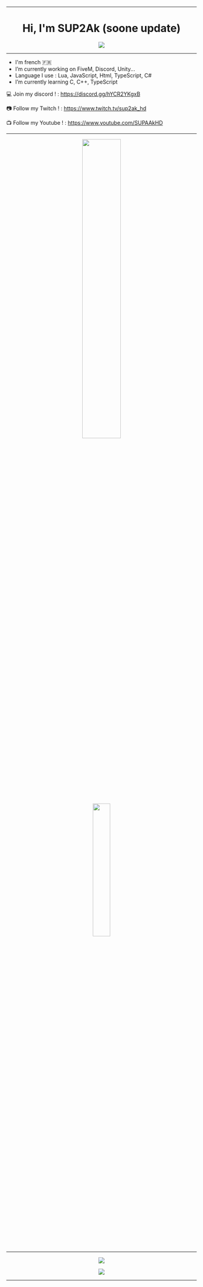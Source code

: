 
____
      
<h1 align="center">Hi, I'm SUP2Ak (soone update)</h1>


<div align="center">
  <a align="center" href="https://discords.com/bio/p/sup2ak" target="_blank">
    <img align="center" src="https://discord.c99.nl/widget/theme-3/813886677142994994.png"/>
  </a>
</div>


____
      
- I'm french :fr:
- I’m currently working on FiveM, Discord, Unity...
- Language I use : Lua, JavaScript, Html, TypeScript, C#
- I’m currently learning C, C++, TypeScript

💻 Join my discord ! : https://discord.gg/hYCR2YKgxB

📷 Follow my Twitch ! : https://www.twitch.tv/sup2ak_hd

📺 Follow my Youtube ! : https://www.youtube.com/SUPAAkHD

____
         
<div align="center">
    <img align="center" width="45%" src="https://github-readme-stats.vercel.app/api/?username=SUP2Ak&theme=gotham&show_icons=true" />
</div>
<div align="center">
    <img align="center" width="30%" src="https://github-readme-stats.quantumlytangled.vercel.app/api/top-langs/?username=SUP2Ak&theme=gotham&layout=default&show_icons=true" />
</div>

____
        
<p align="center"><a href="https://discord.gg/hYCR2YKgxB">
      <img src="https://img.shields.io/discord/840724430694514729?style=for-the-badge&logo=discord&labelColor=7289da&logoColor=white&color=2c2f33&label=Discord"/>
    </a></p>
<p align="center"><a href="https://visitorbadge.io/status?path=https%3A%2F%2Fgithub.com%2Fach-git"><img src="https://api.visitorbadge.io/api/visitors?path=https%3A%2F%2Fgithub.com%2Fach-git&labelColor=%23333333&countColor=%23ba68c8&style=flat" /></a></p>


____
      
